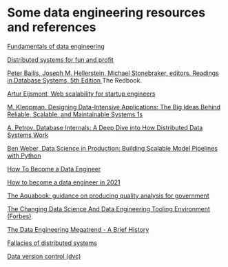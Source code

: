# Some data engineering resources and references

[Fundamentals of data engineering](https://www.amazon.com/Fundamentals-Data-Engineering-Joe-Reis-ebook/dp/B0B4VH4T37/)

[Distributed systems for fun and profit](http://book.mixu.net/distsys/)

[Peter Bailis, Joseph M. Hellerstein, Michael Stonebraker, editors. Readings in Database Systems, 5th Edition
](http://www.redbook.io/) The Redbook.

[Artur Eijsmont, Web scalability for startup engineers](https://www.amazon.com/dp/B00ZPS4KI0/)

[M. Kleppman. Designing Data-Intensive Applications: The Big Ideas Behind Reliable, Scalable, and Maintainable Systems 1s](https://www.amazon.com/dp/1449373321/)

[A. Petrov. Database Internals: A Deep Dive into How Distributed Data Systems Work](https://www.amazon.com/Database-Internals-Deep-Distributed-Systems/dp/1492040347/)

[Ben Weber, Data Science in Production: Building Scalable Model Pipelines with Python](https://www.amazon.com/Data-Science-Production-Building-Pipelines-ebook/dp/B083H2YWP4/ref=sr_1_16?keywords=data+science&qid=1579316649&s=digital-text&sr=1-16)

[How To Become a Data Engineer](https://github.com/adilkhash/Data-Engineering-HowTo)

[How to become a data engineer in 2021](https://khashtamov.com/en/how-to-become-a-data-engineer/)

[The Aquabook: guidance on producing quality analysis for government ](https://www.gov.uk/government/publications/the-aqua-book-guidance-on-producing-quality-analysis-for-government)

[The Changing Data Science And Data Engineering Tooling Environment (Forbes)](https://www.forbes.com/sites/cognitiveworld/2019/12/01/why-data-scientists-arent-data-engineers/#14c0cbae3445)

[The Data Engineering Megatrend - A Brief History](https://rudderstack.com/blog/the-data-engineering-megatrend-a-brief-history)

[Fallacies of distributed systems](https://architecturenotes.co/fallacies-of-distributed-systems/)

[Data version control (dvc)](https://github.com/iterative/dvc)
